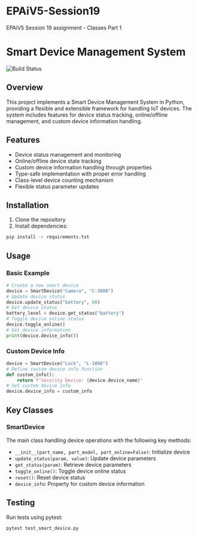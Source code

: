 # EPAiV5-Session19
EPAiV5 Session 19 assignment - Classes Part 1

# Smart Device Management System

![Build Status](https://github.com/aravindchakravarti/EPAiV5-Session19/actions/workflows/python-app.yml/badge.svg)

## Overview
This project implements a Smart Device Management System in Python, providing a flexible and extensible framework for handling IoT devices. The system includes features for device status tracking, online/offline management, and custom device information handling.

## Features

- Device status management and monitoring
- Online/offline device state tracking
- Custom device information handling through properties
- Type-safe implementation with proper error handling
- Class-level device counting mechanism
- Flexible status parameter updates

## Installation

1. Clone the repository
2. Install dependencies:

```bash
pip install -r requirements.txt
```

## Usage
### Basic Example

```python
# Create a new smart device
device = SmartDevice("Camera", "C-3000")
# Update device status
device.update_status("battery", 80)
# Get device status
battery_level = device.get_status("battery")
# Toggle device online status
device.toggle_online()
# Get device information
print(device.device_info())
```

### Custom Device Info
```python
device = SmartDevice("Lock", "L-1000")
# Define custom device info function
def custom_info():
    return f"Security Device: {device.device_name}"
# Set custom device info
device.device_info = custom_info
```

## Key Classes

### SmartDevice
The main class handling device operations with the following key methods:

- `__init__(part_name, part_model, part_online=False)`: Initialize device
- `update_status(param, value)`: Update device parameters
- `get_status(param)`: Retrieve device parameters
- `toggle_online()`: Toggle device online status
- `reset()`: Reset device status
- `device_info`: Property for custom device information

## Testing

Run tests using pytest:

```bash
pytest test_smart_device.py
```